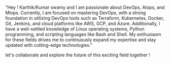 

"Hey ! Karthik/Kumar swamy  and I am passionate about DevOps, AIops, and Mlops. Currently, 
I am focused on mastering DevOps, with a strong foundation in utilizing 
DevOps tools such as Terraform, Kubernetes, Docker, Git, Jenkins, and cloud platforms like AWS, GCP, and Azure. Additionally,
I have a well-settled knowledge of Linux operating systems, Python programming, and scripting languages like Bash and Shell. 
My enthusiasm for these fields drives me to continuously expand my expertise and stay updated with cutting-edge technologies."

let's collaborate and explore the future of this exciting field together !
